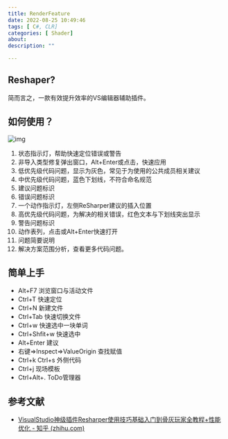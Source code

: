 ```yaml
---
title: RenderFeature
date: 2022-08-25 10:49:46
tags: [ C#, CLR]
categories: [ Shader]
about:
description: ""

---
```


## Reshaper?

简而言之，一款有效提升效率的VS编辑器辅助插件。

## 如何使用？

![img](https://pic3.zhimg.com/80/v2-d1dda68f63ed7d9c5b14a71dd065d52a_720w.jpg)

1. 状态指示灯，帮助快速定位错误或警告
2. 非导入类型修复弹出窗口，Alt+Enter或点击，快速应用
3. 低优先级代码问题，显示为灰色，常见于为使用的公共成员相关建议
4. 中优先级代码问题，蓝色下划线，不符合命名规范
5. 建议问题标识
6. 错误问题标识
7. 一个动作指示灯，左侧ReSharper建议的插入位置
8. 高优先级代码问题，为解决的相关错误，红色文本与下划线突出显示
9. 警告问题标识
10. 动作表列，点击或Alt+Enter快速打开
11. 问题简要说明
12. 解决方案范围分析，查看更多代码问题。

## 简单上手

- Alt+F7 浏览窗口与活动文件
- Ctrl+T 快速定位
- Ctrl+N 新建文件
- Ctrl+Tab 快速切换文件
- Ctrl+w 快速选中一块单词
- Ctrl+Shfit+w 快速选中
- Alt+Enter 建议
- 右键=>Inspect=>ValueOrigin 查找赋值
- Ctrl+k Ctrl+s 外侧代码
- Ctrl+j 现场模板
- Ctrl+Alt+. ToDo管理器

## 参考文献

- [VisualStudio神级插件Resharper使用技巧基础入门到骨灰玩家全教程+性能优化 - 知乎 (zhihu.com)](https://zhuanlan.zhihu.com/p/262152358)